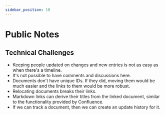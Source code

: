 ```yaml
---
sidebar_position: 10
---
```


# Public Notes

## Technical Challenges

- Keeping people updated on changes and new entries is not as easy as when there's a timeline.
- It's not possible to have comments and discussions here.
- Documents don't have unique IDs. If they did, moving them would be much easier and the links to them would be more robust.
- Relocating documents breaks their links.
- Markdown links can derive their titles from the linked document, similar to the functionality provided by Confluence.
- If we can track a document, then we can create an update history for it.
